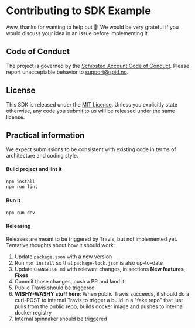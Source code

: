 # Contributing to SDK Example

Aww, thanks for wanting to help out :tada:! We would be very grateful if you would discuss your idea
in an issue before implementing it.

## Code of Conduct
The project is governed by the [Schibsted Account Code of Conduct](../CODE_OF_CONDUCT.md). Please
report unacceptable behavior to support@spid.no.

## License
This SDK is released under the [MIT License](../LICENSE.md). Unless you explicitly state otherwise,
any code you submit to us will be released under the same license.

## Practical information
We expect submissions to be consistent with existing code in terms of architecture and coding style.

#### Build project and lint it
```sh
npm install
npm run lint
```

#### Run it

```sh
npm run dev
```

#### Releasing
Releases are meant to be triggered by Travis, but not implemented yet. Tentative thoughts about how
it should work:

1. Update `package.json` with a new version
1. Run `npm install` so that `package-lock.json` is also up-to-date
1. Update `CHANGELOG.md` with relevant changes, in sections **New features**, **Fixes**
1. Commit those changes, push a PR and land it
1. Public Travis should be triggered
1. **WISHY-WASHY stuff here**: When public Travis succeeds, it should do a curl-POST to internal
   Travis to trigger a build in a "fake repo" that just pulls from the public repo, builds docker
   image and pushes to internal docker registry
1. Internal spinnaker should be triggered
